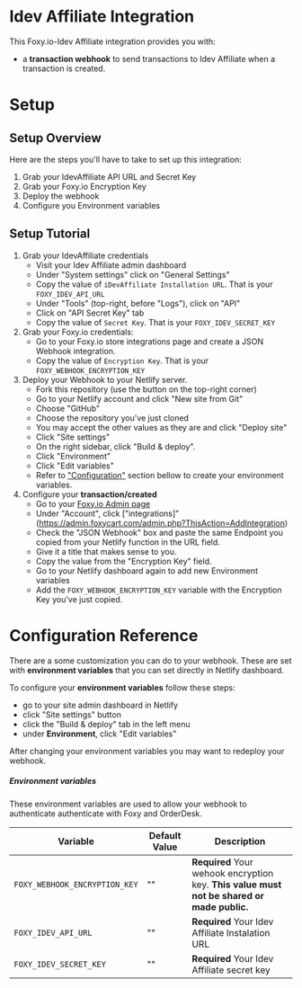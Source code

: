 
# Idev Affiliate Integration

This Foxy.io-Idev Affiliate integration provides you with:

- a **transaction webhook** to send transactions to Idev Affiliate when a transaction is created.


# Setup 

## Setup Overview

Here are the steps you'll have to take to set up this integration:

1. Grab your IdevAffiliate API URL and Secret Key
1. Grab your Foxy.io Encryption Key
1. Deploy the webhook
1. Configure you Environment variables

## Setup Tutorial

1. Grab your IdevAffiliate credentials
    - Visit your Idev Affiliate admin dashboard
    - Under "System settings" click on "General Settings"
    - Copy the value of `iDevAffiliate Installation URL`. That is your `FOXY_IDEV_API_URL`
    - Under "Tools" (top-right, before "Logs"), click on "API"
    - Click on "API Secret Key" tab
    - Copy the value of `Secret Key`. That is your `FOXY_IDEV_SECRET_KEY`
1. Grab your Foxy.io credentials:
    - Go to your Foxy.io store integrations page and create a JSON Webhook integration.
    - Copy the value of `Encryption Key`. That is your `FOXY_WEBHOOK_ENCRYPTION_KEY`
1. Deploy your Webhook to your Netlify server.
    - Fork this repository (use the button on the top-right corner)
    - Go to your Netlify account and click "New site from Git"
    - Choose "GitHub"
    - Choose the repository you've just cloned
    - You may accept the other values as they are and click "Deploy site"
    - Click "Site settings"
    - On the right sidebar, click "Build & deploy".
    - Click "Environment"
    - Click "Edit variables"
    - Refer to ["Configuration"](#configuration) section bellow to create your environment variables.
1. Configure your **transaction/created** 
    - Go to your [Foxy.io Admin page](https://admin.foxycart.com/admin.php)
    - Under "Account", click ["integrations]"(https://admin.foxycart.com/admin.php?ThisAction=AddIntegration) 
    - Check the "JSON Webhook" box and paste the same Endpoint you copied from your Netlify function in the URL field.
    - Give it a title that makes sense to you.
    - Copy the value from the "Encryption Key" field.
    - Go to your Netlify dashboard again to add new Environment variables
    - Add the `FOXY_WEBHOOK_ENCRYPTION_KEY` variable with the Encryption Key you've just copied.

# Configuration Reference

There are a some customization you can do to your webhook.
These are set with **environment variables** that you can set directly in Netlify dashboard.

To configure your **environment variables** follow these steps:
- go to your site admin dashboard in Netlify
- click "Site settings" button
- click the "Build & deploy" tab in the left menu
- under **Environment**, click "Edit variables"

After changing your environment variables you may want to redeploy your webhook.

##### Environment variables

These environment variables are used to allow your webhook to authenticate authenticate with Foxy and OrderDesk.


| Variable                        | Default Value   | Description|
| ------------------------------- | --------------- | --------------------------------------------------------------------------------  |
| `FOXY_WEBHOOK_ENCRYPTION_KEY`     | ""         | **Required** Your wehook encryption key. **This value must not be shared or made public.** | 
| `FOXY_IDEV_API_URL`          | ""         | **Required** Your Idev Affiliate Instalation URL |
| `FOXY_IDEV_SECRET_KEY`         | ""         | **Required** Your Idev Affiliate secret key|
